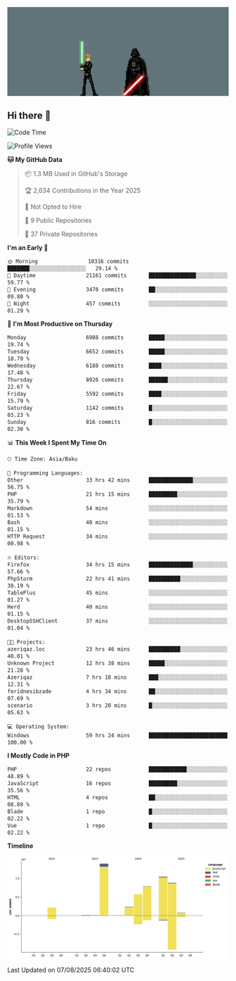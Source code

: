 <!--WALLPAPER-->
<p align='center'>
  <img src='assets/wallpapers/18.gif' alt='Banner'>
</p>
<!--/WALLPAPER-->

## Hi there 👋

<!--START_SECTION:waka-->
![Code Time](http://img.shields.io/badge/Code%20Time-70%20hrs%2058%20mins-blue)

![Profile Views](http://img.shields.io/badge/Profile%20Views-0-blue)

**🐱 My GitHub Data** 

> 📦 1.3 MB Used in GitHub's Storage 
 > 
> 🏆 2,634 Contributions in the Year 2025
 > 
> 🚫 Not Opted to Hire
 > 
> 📜 9 Public Repositories 
 > 
> 🔑 37 Private Repositories 
 > 
**I'm an Early 🐤** 

```text
🌞 Morning                10316 commits       ███████░░░░░░░░░░░░░░░░░░   29.14 % 
🌆 Daytime                21161 commits       ███████████████░░░░░░░░░░   59.77 % 
🌃 Evening                3470 commits        ██░░░░░░░░░░░░░░░░░░░░░░░   09.80 % 
🌙 Night                  457 commits         ░░░░░░░░░░░░░░░░░░░░░░░░░   01.29 % 
```
📅 **I'm Most Productive on Thursday** 

```text
Monday                   6988 commits        █████░░░░░░░░░░░░░░░░░░░░   19.74 % 
Tuesday                  6652 commits        █████░░░░░░░░░░░░░░░░░░░░   18.79 % 
Wednesday                6188 commits        ████░░░░░░░░░░░░░░░░░░░░░   17.48 % 
Thursday                 8026 commits        ██████░░░░░░░░░░░░░░░░░░░   22.67 % 
Friday                   5592 commits        ████░░░░░░░░░░░░░░░░░░░░░   15.79 % 
Saturday                 1142 commits        █░░░░░░░░░░░░░░░░░░░░░░░░   03.23 % 
Sunday                   816 commits         █░░░░░░░░░░░░░░░░░░░░░░░░   02.30 % 
```


📊 **This Week I Spent My Time On** 

```text
🕑︎ Time Zone: Asia/Baku

💬 Programming Languages: 
Other                    33 hrs 42 mins      ██████████████░░░░░░░░░░░   56.75 % 
PHP                      21 hrs 15 mins      █████████░░░░░░░░░░░░░░░░   35.79 % 
Markdown                 54 mins             ░░░░░░░░░░░░░░░░░░░░░░░░░   01.53 % 
Bash                     40 mins             ░░░░░░░░░░░░░░░░░░░░░░░░░   01.15 % 
HTTP Request             34 mins             ░░░░░░░░░░░░░░░░░░░░░░░░░   00.98 % 

🔥 Editors: 
Firefox                  34 hrs 15 mins      ██████████████░░░░░░░░░░░   57.66 % 
PhpStorm                 22 hrs 41 mins      ██████████░░░░░░░░░░░░░░░   38.19 % 
TablePlus                45 mins             ░░░░░░░░░░░░░░░░░░░░░░░░░   01.27 % 
Herd                     40 mins             ░░░░░░░░░░░░░░░░░░░░░░░░░   01.15 % 
DesktopSSHClient         37 mins             ░░░░░░░░░░░░░░░░░░░░░░░░░   01.04 % 

🐱‍💻 Projects: 
azeriqaz.loc             23 hrs 46 mins      ██████████░░░░░░░░░░░░░░░   40.01 % 
Unknown Project          12 hrs 38 mins      █████░░░░░░░░░░░░░░░░░░░░   21.28 % 
Azeriqaz                 7 hrs 18 mins       ███░░░░░░░░░░░░░░░░░░░░░░   12.31 % 
feridnesibzade           4 hrs 34 mins       ██░░░░░░░░░░░░░░░░░░░░░░░   07.69 % 
scenario                 3 hrs 20 mins       █░░░░░░░░░░░░░░░░░░░░░░░░   05.63 % 

💻 Operating System: 
Windows                  59 hrs 24 mins      █████████████████████████   100.00 % 
```

**I Mostly Code in PHP** 

```text
PHP                      22 repos            ████████████░░░░░░░░░░░░░   48.89 % 
JavaScript               16 repos            █████████░░░░░░░░░░░░░░░░   35.56 % 
HTML                     4 repos             ██░░░░░░░░░░░░░░░░░░░░░░░   08.89 % 
Blade                    1 repo              █░░░░░░░░░░░░░░░░░░░░░░░░   02.22 % 
Vue                      1 repo              █░░░░░░░░░░░░░░░░░░░░░░░░   02.22 % 
```



**Timeline**

![Lines of Code chart](https://raw.githubusercontent.com/feridnesibzade/feridnesibzade/main/assets/bar_graph.png)


 Last Updated on 07/08/2025 06:40:02 UTC
<!--END_SECTION:waka-->
